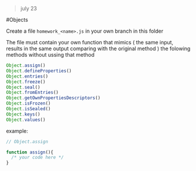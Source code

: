 > july 23

#Objects

Create a file `homework_<name>.js` in your own branch in this folder

The file must contain your own function that mimics ( the same input, results in the same output comparing with the original method )
the folowing methods without ussing that method

```js
Object.assign()
Object.defineProperties()
Object.entries()
Object.freeze()
Object.seal()
Object.fromEntries()
Object.getOwnPropertiesDescriptors()
Object.isFrozen()
Object.isSealed()
Object.keys()
Object.values()
```

example:
```js
// Object.assign

function assign(){
  /* your code here */
}
```